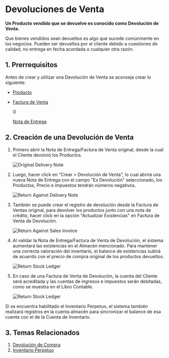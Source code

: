 <!-- add-breadcrumbs -->
# Devoluciones de Venta

**Un Producto vendido que se devuelve es conocido como Devolución de Venta.**

Que bienes vendidos sean devueltos es algo que sucede comúnmente en los negocios. Pueden ser devueltos por el cliente debido a cuestiones de calidad, no entrega en fecha acordada o cualquier otra razón. 

## 1. Prerrequisitos
Antes de crear y utilizar una Devolución de Venta se aconseja crear lo siguiente: 

* [Producto](/docs/user/manual/es/stock/item)
* [Factura de Venta](/docs/user/manual/es/accounts/sales-invoice)
    
    O

    [Nota de Entrega](/docs/user/manual/es/stock/delivery-note)

## 2. Creación de una Devolución de Venta

1. Primero abrir la Nota de Entrega/Factura de Venta original, desde la cual el Cliente devolvió los Productos.

    <img class="screenshot" alt="Original Delivery Note" src="{{docs_base_url}}/assets/img/stock/sales-return-original-delivery-note.png">

1. Luego, hacer click en "Crear > Devolución de Venta", lo cual abrirá una nueva Nota de Entrega con el campo "Es Devolución" seleccionado, los Productos, Precio e impuestos tendrán números negativos.

    <img class="screenshot" alt="Return Against Delivery Note" src="{{docs_base_url}}/assets/img/stock/sales-return-against-delivery-note.png">

1. También se puede crear el registro de devolución desde la Factura de Ventas original, para devolver los productos junto con una nota de crédito, hacer click en la opción "Actualizar Existencias" en Factura de Venta de Devolución. 

    <img class="screenshot" alt="Return Against Sales Invoice" src="{{docs_base_url}}/assets/img/stock/sales-return-against-sales-invoice.png">

1. Al validar la Nota de Entrega/Factura de Venta de Devolución, el sistema aumentará las existencias en el Almacén mencionado. Para mantener una correcta valoración del inventario, el balance de existencias subirá de acuerdo con el precio de compra original de los productos devueltos.

    <img class="screenshot" alt="Return Stock Ledger" src="{{docs_base_url}}/assets/img/stock/sales-return-stock-ledger.png">

1. En caso de una Factura de Venta de Devolución, la cuenta del Cliente será acreditada y las cuentas de ingresos e impuestos serán debitadas, como se muestra en el Libro Contable.

    <img class="screenshot" alt="Return Stock Ledger" src="{{docs_base_url}}/assets/img/stock/sales-return-general-ledger.png">

Si se encuentra habilitado el Inventario Perpetuo, el sistema también realizará registros en la cuenta almacén para sincronizar el balance de esa cuenta con el de la Cuenta de Inventario.  

## 3. Temas Relacionados
1. [Devolución de Compra](/docs/user/manual/es/stock/purchase-return)
1. [Inventario Perpetuo](/docs/user/manual/es/stock/perpetual-inventory)
